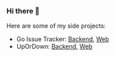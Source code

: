 ### Hi there 👋

Here are some of my side projects:
- Go Issue Tracker: [Backend](https://github.com/ademsa/go-issue-tracker), [Web](https://github.com/ademsa/go-issue-tracker-web)
- UpOrDown: [Backend](https://github.com/ademsa/upordown), [Web](https://github.com/ademsa/upordown-web)

<!--
**ademsa/ademsa** is a ✨ _special_ ✨ repository because its `README.md` (this file) appears on your GitHub profile.

Here are some ideas to get you started:

- 🔭 I’m currently working on ...
- 🌱 I’m currently learning ...
- 👯 I’m looking to collaborate on ...
- 🤔 I’m looking for help with ...
- 💬 Ask me about ...
- 📫 How to reach me: ...
- 😄 Pronouns: ...
- ⚡ Fun fact: ...
-->

